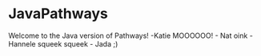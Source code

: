 # JavaPathways

Welcome to the Java version of Pathways! -Katie
MOOOOOO! - Nat
oink -Hannele
squeek squeek - Jada ;)
